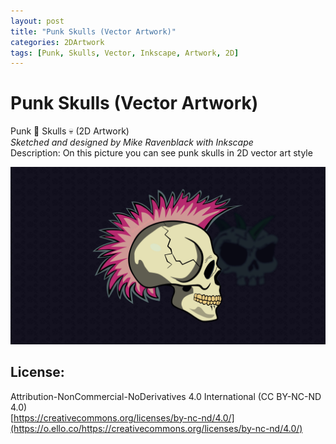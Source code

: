 ```yaml
---
layout: post
title: "Punk Skulls (Vector Artwork)"
categories: 2DArtwork
tags: [Punk, Skulls, Vector, Inkscape, Artwork, 2D]
---
```


# Punk Skulls (Vector Artwork)
Punk 👊 Skulls 💀 (2D Artwork) \
_Sketched and designed by Mike Ravenblack with Inkscape_ \
Description: On this picture you can see punk skulls in 2D vector art style

![Punk Skulls (Vector Artwork)](https://github.com/0xRavenBlack/0xRavenBlack.github.io/blob/main/images/SkullPunks.jpg?raw=true)

## License:
Attribution-NonCommercial-NoDerivatives 4.0 International (CC BY-NC-ND 4.0) \
[https://creativecommons.org/licenses/by-nc-nd/4.0/](https://o.ello.co/https://creativecommons.org/licenses/by-nc-nd/4.0/)
